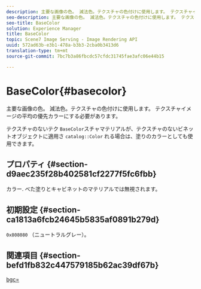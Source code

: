 ```yaml
---
description: 主要な画像の色。 減法色。テクスチャの色付けに使用します。 テクスチャイメージの平均の優先カラーにする必要があります。
seo-description: 主要な画像の色。 減法色。テクスチャの色付けに使用します。 テクスチャイメージの平均の優先カラーにする必要があります。
seo-title: BaseColor
solution: Experience Manager
title: BaseColor
topic: Scene7 Image Serving - Image Rendering API
uuid: 572ad63b-e3b1-478a-b3b3-2cba0b3413d6
translation-type: tm+mt
source-git-commit: 7bc7b3a86fbcdc57cfdc31745fae3afc06e44b15

---
```



# BaseColor{#basecolor}

主要な画像の色。 減法色。テクスチャの色付けに使用します。 テクスチャイメージの平均の優先カラーにする必要があります。

テクスチャのないテク `BaseColor`スチャマテリアルが、テクスチャのないビネットオブジェクトに適用さ `catalog::Color` れる場合は、塗りのカラーとしても使用できます。

## プロパティ {#section-d9aec235f28b402581cf2277f5fc6fbb}

カラー. べた塗りとキャビネットのマテリアルでは無視されます。

## 初期設定 {#section-ca1813a6fcb24645b5835af0891b279d}

`0x808080` （ニュートラルグレー）。

## 関連項目 {#section-befd1fb832c447579185b62ac39df67b}

[bgc=](../../../../../ir-api/http-protocol/image-rendering-api-ref/c-ir-http-protocol-ref/c-ir-http-protocol-command-reference/r-ir-bgc.md#reference-3f5c78cea01c4a85aa582076d23aebb0)
